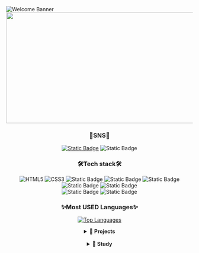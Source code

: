 <body>
<!-- <img class="header-img" src="https://capsule-render.vercel.app/api?type=speech&height=250&color=A1E3F9&text=Welcome%20to%20-nl-GAEUN's%20GitHub&section=header&reversal=false&fontAlignY=38&fontAlign=49&animation=scaleIn&fontSize=52" alt="Welcome Banner"> -->
<img class="header-img" src="https://capsule-render.vercel.app/api?type=rect&height=200&color=80000000&text=Welcome%20to%20-nl-Gaeun's%20GitHub&fontColor=A1E3F9&fontAlignY=42" alt="Welcome Banner">
<div  align=center>
    <a href="https://www.gitanimals.org/en_US?utm_medium=image&utm_source=zkaakakg&utm_content=farm" >
      <img
        src="https://render.gitanimals.org/farms/zkaakakg"
        width="600"
        height="300"
      />
    </a>
  </div>
<h3 align=center>💭SNS💭</h3>
<div align=center>
  <a href=https://velog.io/@cscom000/posts> <img alt="Static Badge" src="https://img.shields.io/badge/velog-F2EFE7?style=flat-square&logo=Velog&logoColor=20C997&color=F2EFE7&link=https%3A%2F%2Fvelog.io%2F%40cscom000%2Fposts"></a>
  <img alt="Static Badge" src="https://img.shields.io/badge/cscom222%40naver.com-DDEB9D?style=flat-square&logo=Mail.Ru&logoColor=black&color=DDEB9D">
</div>
<h3 align=center>🛠Tech stack🛠</h3>
<!-- <p align=center>Front</p> -->
<div align=center class="badges">
  <!-- <img src="https://img.shields.io/badge/html5-%23E34F26.svg?style=for-the-badge&logo=html5&logoColor=white" alt="HTML5"> -->
  <img alt="HTML5" src="https://img.shields.io/badge/HTML-B8001F?style=flat-square&logo=html5&logoColor=white&color=B8001F">
  <!-- <img src="https://img.shields.io/badge/css3-%231572B6.svg?style=for-the-badge&logo=css3&logoColor=white" alt="CSS3"> -->
  <img alt="CSS3" src="https://img.shields.io/badge/CSS3-578FCA?style=flat-square&logo=CSS3">
  <!-- <img src="https://img.shields.io/badge/tailwindcss-%2338B2AC.svg?style=for-the-badge&logo=tailwind-css&logoColor=white" alt="TailwindCSS"> -->
 <img alt="Static Badge" src="https://img.shields.io/badge/Tailwind%20CSS-48A6A7?style=flat-square&logo=tailwindcss&logoColor=FFFFFF">
  <!-- <img src="https://img.shields.io/badge/react-%2320232a.svg?style=for-the-badge&logo=react&logoColor=%2361DAFB" alt="React"> -->
   <img alt="Static Badge" src="https://img.shields.io/badge/React-0B192C?style=flat-square&logo=REACT">
   <img alt="Static Badge" src="https://img.shields.io/badge/Next.js-white?style=flat-square&logo=nextdotjs&logoColor=%23000000&labelColor=white">

</div>
<!-- <p align=center>Back</p> -->
<div align=center class="badges">
  <!-- <img src="https://img.shields.io/badge/node.js-6DA55F?style=for-the-badge&logo=node.js&logoColor=white" alt="NodeJS"> -->
<img alt="Static Badge" src="https://img.shields.io/badge/Node.js-5D8736?style=flat-square&logo=nodedotjs&logoColor=FFFFFF">
<img alt="Static Badge" src="https://img.shields.io/badge/Spring_Boot-%23F5ECD5?style=flat-square&logo=spring">

</div>
<!-- <p align=center>DB</p> -->
<div align=center class="badges">
  <!-- <img src="https://img.shields.io/badge/MongoDB-%234ea94b.svg?style=for-the-badge&logo=mongodb&logoColor=white" alt="MongoDB"> -->
  <img alt="Static Badge" src="https://img.shields.io/badge/MongoDB-3D8D7A?style=flat-square&logo=MongoDB&logoColor=FFFFFF">
  <!-- <img src="https://img.shields.io/badge/mysql-4479A1.svg?style=for-the-badge&logo=mysql&logoColor=white" alt="MySQL"> -->
  <img alt="Static Badge" src="https://img.shields.io/badge/MySQL-3674B5?style=flat-square&logo=MySQL&logoColor=FFFFFF">

</div>
<h3 align=center>✨Most USED Languages✨</h3>
<p align=center>
  <a href="https://github-readme-stats.vercel.app/api/top-langs/?username=zkaakakg&layout=compact?theme=graywhite">
    <img src="https://github-readme-stats.vercel.app/api/top-langs/?username=zkaakakg&layout=compact&theme=nord&hide_border=true" alt="Top Languages">
  </a>
</p>

<details align=center>
  <summary>📁 <strong>Projects</strong></summary>
  <div align=center>

| Project             | Descriptin                         | Stack                                          | Link                                            |
| ------------------- | ---------------------------------- | ---------------------------------------------- | ----------------------------------------------- |
| 💸 **BUFL**         | 통장 쪼개기 자동화 서비스          | React, Node.js, express, MySQL                 | [🔗](https://github.com/Toss-middle-project)    |
| 🔥 **엽떡 클론 앱** | 엽기떡볶이 오더 앱 클론 프로젝트   | React, Java, Spring Boot, OAuth2, MySQL        | [🔗](https://github.com/zkaakakg/yupdduk-clone) |
| 📝 **To-Do List**   | 할 일을 관리하는 투두리스트 서비스 | Next.js, Type Script, Java, Spring Boot, MySQL | [🔗](https://github.com/zkaakakg/todo-list)     |

  </div>
</details>
<br>
<details align=center>
  <summary>📖 <strong>Study</strong></summary>
  <div align=center>
  
| Title            | Descriptin                          | Language   | Link                                                  |
|------------------|--------------------------------------|------------|--------------------------------------------------------|
| 📓 **자료구조**| 자료구조 정리 및 구현|Java| [🔗](https://github.com/zkaakakg/data-structure)     |
| 🧩 **알고리즘**| 코딩테스트 문제 풀이  | Java | [🔗](https://github.com/zkaakakg/algorithm)   |
| 💬 **한경 X tossbank**| 한국경제신문 with tossbank 풀스택 과정|HTML, CSS, Java Script, Type Script, Java, SQL | [🔗](https://github.com/zkaakakg/hk-with-tossbank)    
  </div>
</details>

<!--
**zkaakakg/zkaakakg** is a  _special_ ✨ repository because its `README.md` (this file) appears on your GitHub profile.

Here are some ideas to get you started:

- 🔭 I’m currently working on ...
- 🌱 I’m currently learning ...
- 👯 I’m looking to collaborate on ...
- 🤔 I’m looking for help with ...
- 💬 Ask me about ...
- 📫 How to reach me: ...
- 😄 Pronouns: ...
- ⚡ Fun fact: ...
-->
